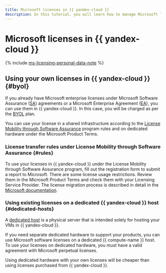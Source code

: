```yaml
---
title: Microsoft licenses in {{ yandex-cloud }}
description: In this tutorial, you will learn how to manage Microsoft licenses in {{ yandex-cloud }}.
---
```


# Microsoft licenses in {{ yandex-cloud }}

{% include [ms-licensing-personal-data-note](../_includes/ms-licensing-personal-data-note.md) %}

## Using your own licenses in {{ yandex-cloud }} {#byol}

If you already have Microsoft enterprise licenses under Microsoft Software Assurance ([SA](https://www.microsoft.com/en-us/licensing/licensing-programs/software-assurance-default?activetab=software-assurance-default-pivot%3aprimaryr3)) agreements or a Microsoft Enterprise Agreement ([EA](https://www.microsoft.com/en-us/licensing/licensing-programs/enterprise?activetab=enterprise-tab%3aprimaryr2)), you can use them in {{ yandex-cloud }}. In this case, you will be charged as per the [BYOL](pricing.md) plan.

You can use your license in a shared infrastructure according to the [License Mobility through Software Assurance](https://www.microsoft.com/en-us/licensing/licensing-programs/software-assurance-license-mobility) program rules and on dedicated hardware under the Microsoft Product Terms.


### License transfer rules under License Mobility through Software Assurance {#rules}

To use your licenses in {{ yandex-cloud }} under the License Mobility through Software Assurance program, fill out the registration form to submit a report to Microsoft. There are some license usage restrictions. Review them in the Microsoft Product Terms and check them with your Licensing Service Provider. The license migration process is described in detail in the [Microsoft documentation](http://download.microsoft.com/download/7/9/b/79bd917e-760b-48b6-a266-796b3e47c47a/License_Mobility_Customer_Verification_Guide.pdf).


### Using existing licenses on a dedicated {{ yandex-cloud }} host {#dedicated-hosts}

A [dedicated host](../compute/concepts/dedicated-host.md) is a physical server that is intended solely for hosting your VMs in {{ yandex-cloud }}.

If you need separate dedicated hardware to support your products, you can use Microsoft software licenses on a dedicated {{ compute-name }} host. To use your licenses on dedicated hardware, you must have a valid agreement with Microsoft perpetual licenses.

Using dedicated hardware with your own licenses will be cheaper than using licenses purchased from {{ yandex-cloud }}.